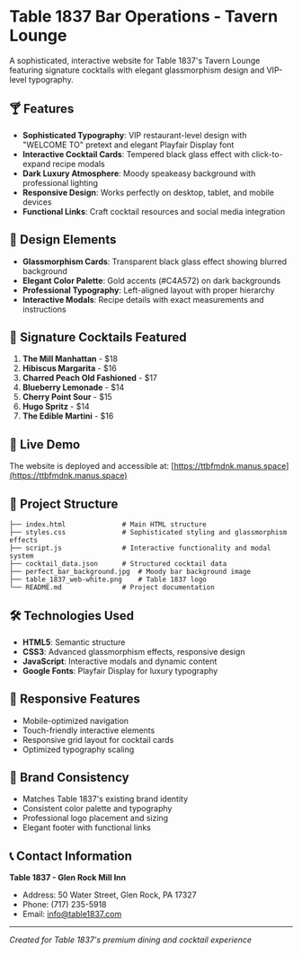 # Table 1837 Bar Operations - Tavern Lounge

A sophisticated, interactive website for Table 1837's Tavern Lounge featuring signature cocktails with elegant glassmorphism design and VIP-level typography.

## 🍸 Features

- **Sophisticated Typography**: VIP restaurant-level design with "WELCOME TO" pretext and elegant Playfair Display font
- **Interactive Cocktail Cards**: Tempered black glass effect with click-to-expand recipe modals
- **Dark Luxury Atmosphere**: Moody speakeasy background with professional lighting
- **Responsive Design**: Works perfectly on desktop, tablet, and mobile devices
- **Functional Links**: Craft cocktail resources and social media integration

## 🎨 Design Elements

- **Glassmorphism Cards**: Transparent black glass effect showing blurred background
- **Elegant Color Palette**: Gold accents (#C4A572) on dark backgrounds
- **Professional Typography**: Left-aligned layout with proper hierarchy
- **Interactive Modals**: Recipe details with exact measurements and instructions

## 🍹 Signature Cocktails Featured

1. **The Mill Manhattan** - $18
2. **Hibiscus Margarita** - $16
3. **Charred Peach Old Fashioned** - $17
4. **Blueberry Lemonade** - $14
5. **Cherry Point Sour** - $15
6. **Hugo Spritz** - $14
7. **The Edible Martini** - $16

## 🚀 Live Demo

The website is deployed and accessible at: [https://ttbfmdnk.manus.space](https://ttbfmdnk.manus.space)

## 📁 Project Structure

```
├── index.html              # Main HTML structure
├── styles.css              # Sophisticated styling and glassmorphism effects
├── script.js               # Interactive functionality and modal system
├── cocktail_data.json      # Structured cocktail data
├── perfect_bar_background.jpg  # Moody bar background image
├── table_1837_web-white.png    # Table 1837 logo
└── README.md               # Project documentation
```

## 🛠️ Technologies Used

- **HTML5**: Semantic structure
- **CSS3**: Advanced glassmorphism effects, responsive design
- **JavaScript**: Interactive modals and dynamic content
- **Google Fonts**: Playfair Display for luxury typography

## 📱 Responsive Features

- Mobile-optimized navigation
- Touch-friendly interactive elements
- Responsive grid layout for cocktail cards
- Optimized typography scaling

## 🎯 Brand Consistency

- Matches Table 1837's existing brand identity
- Consistent color palette and typography
- Professional logo placement and sizing
- Elegant footer with functional links

## 📞 Contact Information

**Table 1837 - Glen Rock Mill Inn**
- Address: 50 Water Street, Glen Rock, PA 17327
- Phone: (717) 235-5918
- Email: info@table1837.com

---

*Created for Table 1837's premium dining and cocktail experience*

